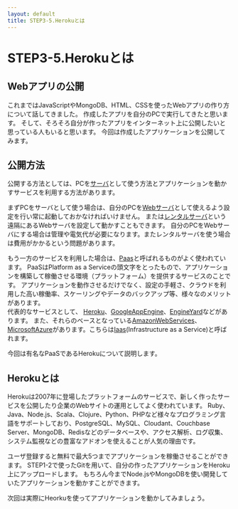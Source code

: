 ```yaml
---
layout: default
title: STEP3-5.Herokuとは
---
```

# STEP3-5.Herokuとは

## Webアプリの公開
これまではJavaScriptやMongoDB、HTML、CSSを使ったWebアプリの作り方について話してきました。
作成したアプリを自分のPCで実行してきたと思います。
そして、そろそろ自分が作ったアプリをインターネット上に公開したいと思っている人もいると思います。
今回は作成したアプリケーションを公開してみます。

## 公開方法
公開する方法としては、PCを[サーバ](http://ja.wikipedia.org/wiki/%E3%82%B5%E3%83%BC%E3%83%90)として使う方法とアプリケーションを動かすサービスを利用する方法があります。

まずPCをサーバとして使う場合は、自分のPCを[Webサーバ](http://ja.wikipedia.org/wiki/Web%E3%82%B5%E3%83%BC%E3%83%90)として使えるよう設定を行い常に起動しておかなければいけません。
または[レンタルサーバ](http://ja.wikipedia.org/wiki/%E3%83%9B%E3%82%B9%E3%83%86%E3%82%A3%E3%83%B3%E3%82%B0%E3%82%B5%E3%83%BC%E3%83%90)という遠隔にあるWebサーバを設定して動かすこともできます。
自分のPCをWebサーバにする場合は管理や電気代が必要になります。またレンタルサーバを使う場合は費用がかかるという問題があります。

もう一方のサービスを利用した場合は、[Paas](http://ja.wikipedia.org/wiki/PaaS)と呼ばれるものがよく使われています。
PaaSはPlatform as a Serviceの頭文字をとったもので、アプリケーションを構築して稼働させる環境（プラットフォーム）を提供するサービスのことです。
アプリケーションを動作させるだけでなく、設定の手軽さ、クラウドを利用した高い稼働率、スケーリングやデータのバックアップ等、様々なのメリットがあります。  
代表的なサービスとして、
[Heroku](https://www.heroku.com/)、[GoogleAppEngine](https://appengine.google.com)、[EngineYard](https://www.engineyard.co.jp/)などがあります。
また、それらのベースとなっている[AmazonWebServices](http://aws.amazon.com/jp/)、[MicrosoftAzure](http://azure.microsoft.com/ja-jp/)があります。こちらは[Iaas](http://ja.wikipedia.org/wiki/IaaS)(Infrastructure as a Service)と呼ばれます。

今回は有名なPaaSであるHerokuについて説明します。

## Herokuとは
Herokuは2007年に登場したプラットフォームのサービスで、新しく作ったサービスを公開したり企業のWebサイトの運用としてよく使われています。
Ruby、Java、Node.js、Scala、Clojure、Python、PHPなど様々なプログラミング言語をサポートしており、PostgreSQL、MySQL、Cloudant、Couchbase Server、MongoDB、Redisなどのデータベースや、アクセス解析、ログ収集、システム監視などの豊富なアドオンを使えることが人気の理由です。

ユーザ登録すると無料で最大5つまでアプリケーションを稼働させることができます。
STEP1-2で使ったGitを用いて、自分の作ったアプリケーションをHeroku上にアップロードします。
もちろん今までNode.jsやMongoDBを使い開発していたアプリケーションを動かすことができます。

次回は実際にHeorkuを使ってアプリケーションを動かしてみましょう。
